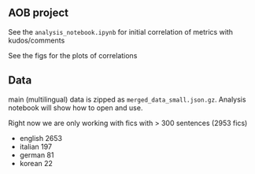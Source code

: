 ## AOB project

See the ```analysis_notebook.ipynb``` for initial correlation of metrics with kudos/comments

See the figs for the plots of correlations

## Data
main (multilingual) data is zipped as ```merged_data_small.json.gz```. Analysis notebook will show how to open and use.

Right now we are only working with fics with > 300 sentences (2953 fics)

- english    2653
- italian     197
- german       81
- korean       22



